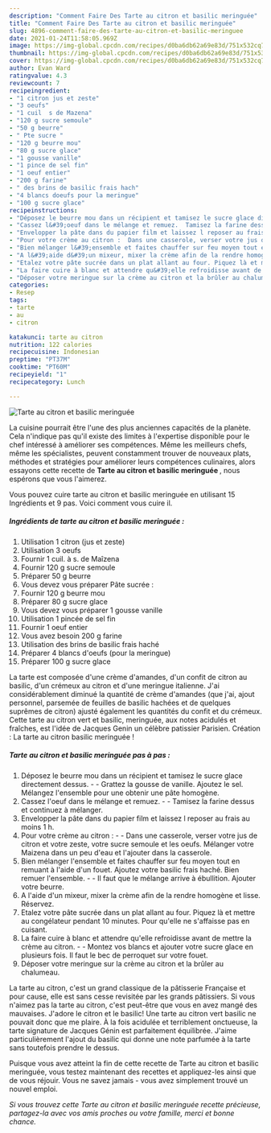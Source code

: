 ```yaml
---
description: "Comment Faire Des Tarte au citron et basilic meringuée"
title: "Comment Faire Des Tarte au citron et basilic meringuée"
slug: 4896-comment-faire-des-tarte-au-citron-et-basilic-meringuee
date: 2021-01-24T11:58:05.969Z
image: https://img-global.cpcdn.com/recipes/d0ba6db62a69e83d/751x532cq70/tarte-au-citron-et-basilic-meringuee-photo-principale-de-la-recette.jpg
thumbnail: https://img-global.cpcdn.com/recipes/d0ba6db62a69e83d/751x532cq70/tarte-au-citron-et-basilic-meringuee-photo-principale-de-la-recette.jpg
cover: https://img-global.cpcdn.com/recipes/d0ba6db62a69e83d/751x532cq70/tarte-au-citron-et-basilic-meringuee-photo-principale-de-la-recette.jpg
author: Evan Ward
ratingvalue: 4.3
reviewcount: 7
recipeingredient:
- "1 citron jus et zeste"
- "3 oeufs"
- "1 cuil  s de Mazena"
- "120 g sucre semoule"
- "50 g beurre"
- " Pte sucre "
- "120 g beurre mou"
- "80 g sucre glace"
- "1 gousse vanille"
- "1 pince de sel fin"
- "1 oeuf entier"
- "200 g farine"
- " des brins de basilic frais hach"
- "4 blancs doeufs pour la meringue"
- "100 g sucre glace"
recipeinstructions:
- "Déposez le beurre mou dans un récipient et tamisez le sucre glace directement dessus.  Grattez la gousse de vanille. Ajoutez le sel. Mélangez l&#39;ensemble pour une obtenir une pâte homogène."
- "Cassez l&#39;oeuf dans le mélange et remuez.  Tamisez la farine dessus et continuez à mélanger."
- "Envelopper la pâte dans du papier film et laissez l reposer au frais au moins 1 h."
- "Pour votre crème au citron :  Dans une casserole, verser votre jus de citron et votre zeste, votre sucre semoule et les oeufs. Mélanger votre Maizena dans un peu d&#39;eau et l&#39;ajouter dans la casserole."
- "Bien mélanger l&#39;ensemble et faites chauffer sur feu moyen tout en remuant à l&#39;aide d&#39;un fouet. Ajoutez votre basilic frais haché. Bien remuer l&#39;ensemble.   Il faut que le mélange arrive à ébullition. Ajouter votre beurre."
- "A l&#39;aide d&#39;un mixeur, mixer la crème afin de la rendre homogène et lisse. Réservez."
- "Etalez votre pâte sucrée dans un plat allant au four. Piquez là et mettre au congélateur pendant 10 minutes. Pour qu&#39;elle ne s&#39;affaisse pas en cuisant."
- "La faire cuire à blanc et attendre qu&#39;elle refroidisse avant de mettre la crème au citron.  Montez vos blancs et ajouter votre sucre glace en plusieurs fois. Il faut le bec de perroquet sur votre fouet."
- "Déposer votre meringue sur la crème au citron et la brûler au chalumeau."
categories:
- Resep
tags:
- tarte
- au
- citron

katakunci: tarte au citron 
nutrition: 122 calories
recipecuisine: Indonesian
preptime: "PT37M"
cooktime: "PT60M"
recipeyield: "1"
recipecategory: Lunch

---
```



![Tarte au citron et basilic meringuée](https://img-global.cpcdn.com/recipes/d0ba6db62a69e83d/751x532cq70/tarte-au-citron-et-basilic-meringuee-photo-principale-de-la-recette.jpg)

La cuisine pourrait être l'une des plus anciennes capacités de la planète. Cela n'indique pas qu'il existe des limites à l'expertise disponible pour le chef intéressé à améliorer ses compétences. Même les meilleurs chefs, même les spécialistes, peuvent constamment trouver de nouveaux plats, méthodes et stratégies pour améliorer leurs compétences culinaires, alors essayons cette recette de <strong> Tarte au citron et basilic meringuée </strong>, nous espérons que vous l'aimerez.

<!--inarticleads1-->

Vous pouvez cuire tarte au citron et basilic meringuée en utilisant 15 Ingrédients et 9 pas. Voici comment vous cuire il.

##### Ingrédients de tarte au citron et basilic meringuée :

1. Utilisation 1 citron (jus et zeste)
1. Utilisation 3 oeufs
1. Fournir 1 cuil. à s. de Maîzena
1. Fournir 120 g sucre semoule
1. Préparer 50 g beurre
1. Vous devez vous préparer  Pâte sucrée :
1. Fournir 120 g beurre mou
1. Préparer 80 g sucre glace
1. Vous devez vous préparer 1 gousse vanille
1. Utilisation 1 pincée de sel fin
1. Fournir 1 oeuf entier
1. Vous avez besoin 200 g farine
1. Utilisation  des brins de basilic frais haché
1. Préparer 4 blancs d&#39;oeufs (pour la meringue)
1. Préparer 100 g sucre glace


La tarte est composée d&#39;une crème d&#39;amandes, d&#39;un confit de citron au basilic, d&#39;un crémeux au citron et d&#39;une meringue italienne. J&#39;ai considérablement diminué la quantité de crème d&#39;amandes (que j&#39;ai, ajout personnel, parsemée de feuilles de basilic hachées et de quelques suprêmes de citron) ajusté également les quantités du confit et du crémeux. Cette tarte au citron vert et basilic, meringuée, aux notes acidulés et fraîches, est l&#39;idée de Jacques Genin un célèbre patissier Parisien. Création : La tarte au citron basilic meringuée ! 

<!--inarticleads2-->

##### Tarte au citron et basilic meringuée pas à pas :

1. Déposez le beurre mou dans un récipient et tamisez le sucre glace directement dessus. -  - Grattez la gousse de vanille. Ajoutez le sel. Mélangez l&#39;ensemble pour une obtenir une pâte homogène.
1. Cassez l&#39;oeuf dans le mélange et remuez. -  - Tamisez la farine dessus et continuez à mélanger.
1. Envelopper la pâte dans du papier film et laissez l reposer au frais au moins 1 h.
1. Pour votre crème au citron : -  - Dans une casserole, verser votre jus de citron et votre zeste, votre sucre semoule et les oeufs. Mélanger votre Maizena dans un peu d&#39;eau et l&#39;ajouter dans la casserole.
1. Bien mélanger l&#39;ensemble et faites chauffer sur feu moyen tout en remuant à l&#39;aide d&#39;un fouet. Ajoutez votre basilic frais haché. Bien remuer l&#39;ensemble.  -  - Il faut que le mélange arrive à ébullition. Ajouter votre beurre.
1. A l&#39;aide d&#39;un mixeur, mixer la crème afin de la rendre homogène et lisse. Réservez.
1. Etalez votre pâte sucrée dans un plat allant au four. Piquez là et mettre au congélateur pendant 10 minutes. Pour qu&#39;elle ne s&#39;affaisse pas en cuisant.
1. La faire cuire à blanc et attendre qu&#39;elle refroidisse avant de mettre la crème au citron. -  - Montez vos blancs et ajouter votre sucre glace en plusieurs fois. Il faut le bec de perroquet sur votre fouet.
1. Déposer votre meringue sur la crème au citron et la brûler au chalumeau.


La tarte au citron, c&#39;est un grand classique de la pâtisserie Française et pour cause, elle est sans cesse revisitée par les grands pâtissiers. Si vous n&#39;aimez pas la tarte au citron, c&#39;est peut-être que vous en avez mangé des mauvaises. J&#39;adore le citron et le basilic! Une tarte au citron vert basilic ne pouvait donc que me plaire. À la fois acidulée et terriblement onctueuse, la tarte signature de Jacques Génin est parfaitement équilibrée. J&#39;aime particulièrement l&#39;ajout du basilic qui donne une note parfumée à la tarte sans toutefois prendre le dessus. 

<!--inarticleads1-->

<p>
Puisque vous avez atteint la fin de cette recette de Tarte au citron et basilic meringuée, vous testez maintenant des recettes et appliquez-les ainsi que de vous réjouir. Vous ne savez jamais - vous avez simplement trouvé un nouvel emploi.
</p>

<p>
<i>Si vous trouvez cette Tarte au citron et basilic meringuée recette précieuse, partagez-la avec vos amis proches ou votre famille, merci et bonne chance.</i>
</p>
